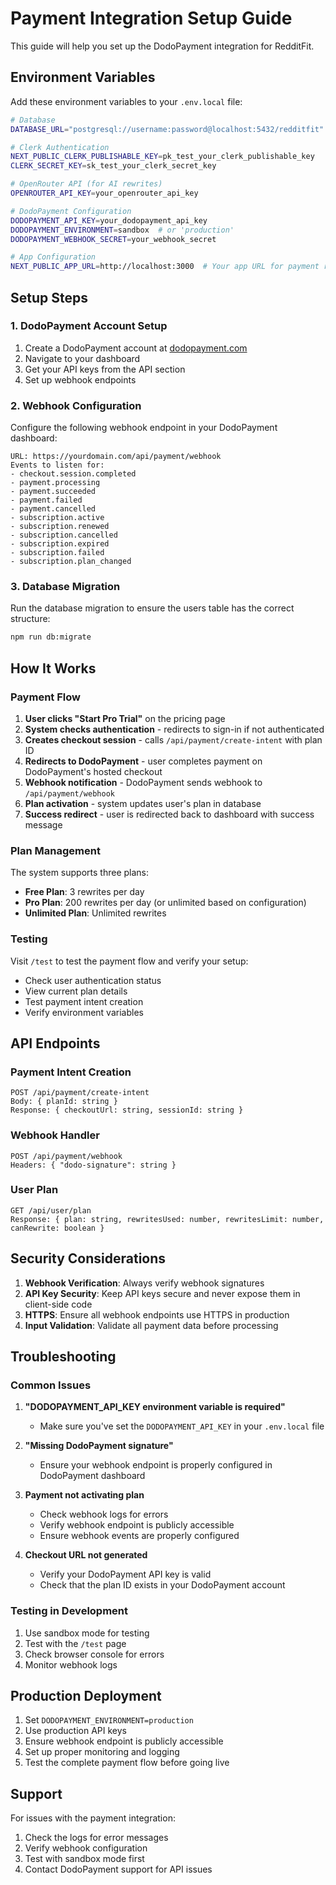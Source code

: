 # Payment Integration Setup Guide

This guide will help you set up the DodoPayment integration for RedditFit.

## Environment Variables

Add these environment variables to your `.env.local` file:

```bash
# Database
DATABASE_URL="postgresql://username:password@localhost:5432/redditfit"

# Clerk Authentication
NEXT_PUBLIC_CLERK_PUBLISHABLE_KEY=pk_test_your_clerk_publishable_key
CLERK_SECRET_KEY=sk_test_your_clerk_secret_key

# OpenRouter API (for AI rewrites)
OPENROUTER_API_KEY=your_openrouter_api_key

# DodoPayment Configuration
DODOPAYMENT_API_KEY=your_dodopayment_api_key
DODOPAYMENT_ENVIRONMENT=sandbox  # or 'production'
DODOPAYMENT_WEBHOOK_SECRET=your_webhook_secret

# App Configuration
NEXT_PUBLIC_APP_URL=http://localhost:3000  # Your app URL for payment redirects
```

## Setup Steps

### 1. DodoPayment Account Setup

1. Create a DodoPayment account at [dodopayment.com](https://dodopayment.com)
2. Navigate to your dashboard
3. Get your API keys from the API section
4. Set up webhook endpoints

### 2. Webhook Configuration

Configure the following webhook endpoint in your DodoPayment dashboard:

```
URL: https://yourdomain.com/api/payment/webhook
Events to listen for:
- checkout.session.completed
- payment.processing
- payment.succeeded
- payment.failed
- payment.cancelled
- subscription.active
- subscription.renewed
- subscription.cancelled
- subscription.expired
- subscription.failed
- subscription.plan_changed
```

### 3. Database Migration

Run the database migration to ensure the users table has the correct structure:

```bash
npm run db:migrate
```

## How It Works

### Payment Flow

1. **User clicks "Start Pro Trial"** on the pricing page
2. **System checks authentication** - redirects to sign-in if not authenticated
3. **Creates checkout session** - calls `/api/payment/create-intent` with plan ID
4. **Redirects to DodoPayment** - user completes payment on DodoPayment's hosted checkout
5. **Webhook notification** - DodoPayment sends webhook to `/api/payment/webhook`
6. **Plan activation** - system updates user's plan in database
7. **Success redirect** - user is redirected back to dashboard with success message

### Plan Management

The system supports three plans:

- **Free Plan**: 3 rewrites per day
- **Pro Plan**: 200 rewrites per day (or unlimited based on configuration)
- **Unlimited Plan**: Unlimited rewrites

### Testing

Visit `/test` to test the payment flow and verify your setup:

- Check user authentication status
- View current plan details
- Test payment intent creation
- Verify environment variables

## API Endpoints

### Payment Intent Creation

```
POST /api/payment/create-intent
Body: { planId: string }
Response: { checkoutUrl: string, sessionId: string }
```

### Webhook Handler

```
POST /api/payment/webhook
Headers: { "dodo-signature": string }
```

### User Plan

```
GET /api/user/plan
Response: { plan: string, rewritesUsed: number, rewritesLimit: number, canRewrite: boolean }
```

## Security Considerations

1. **Webhook Verification**: Always verify webhook signatures
2. **API Key Security**: Keep API keys secure and never expose them in client-side code
3. **HTTPS**: Ensure all webhook endpoints use HTTPS in production
4. **Input Validation**: Validate all payment data before processing

## Troubleshooting

### Common Issues

1. **"DODOPAYMENT_API_KEY environment variable is required"**

   - Make sure you've set the `DODOPAYMENT_API_KEY` in your `.env.local` file

2. **"Missing DodoPayment signature"**

   - Ensure your webhook endpoint is properly configured in DodoPayment dashboard

3. **Payment not activating plan**

   - Check webhook logs for errors
   - Verify webhook endpoint is publicly accessible
   - Ensure webhook events are properly configured

4. **Checkout URL not generated**
   - Verify your DodoPayment API key is valid
   - Check that the plan ID exists in your DodoPayment account

### Testing in Development

1. Use sandbox mode for testing
2. Test with the `/test` page
3. Check browser console for errors
4. Monitor webhook logs

## Production Deployment

1. Set `DODOPAYMENT_ENVIRONMENT=production`
2. Use production API keys
3. Ensure webhook endpoint is publicly accessible
4. Set up proper monitoring and logging
5. Test the complete payment flow before going live

## Support

For issues with the payment integration:

1. Check the logs for error messages
2. Verify webhook configuration
3. Test with sandbox mode first
4. Contact DodoPayment support for API issues

